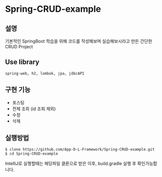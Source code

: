 # Spring-CRUD-example
## 설명
기본적인 SpringBoot 학습을 위해 코드를 작성해보며 실습해보시라고 만든 간단한 CRUD Project 

## Use library 
~~~~~~~~~~~~~~~~~~~~~~~~~~~~~~~~~~~~~~~~~~
spring-web, h2, lombok, jpa, jdbcAPI 
~~~~~~~~~~~~~~~~~~~~~~~~~~~~~~~~~~~~~~~~~~

## 구현 기능 
- 포스팅 
- 전체 조회 (id 조회 제외)
- 수정
- 삭제 

## 실행방법 

~~~~~~~~~~~~~~~~~~~~
$ clone https://github.com/App-D-L-Framework/Spring-CRUD-example.git
$ cd Spring-CRUD-example 
~~~~~~~~~~~~~~~~~~~~

IntelliJ로 실행할때는 해당파일 클론으로 받은 이후, build.gradle 실행 후 확인가능합니다. 
